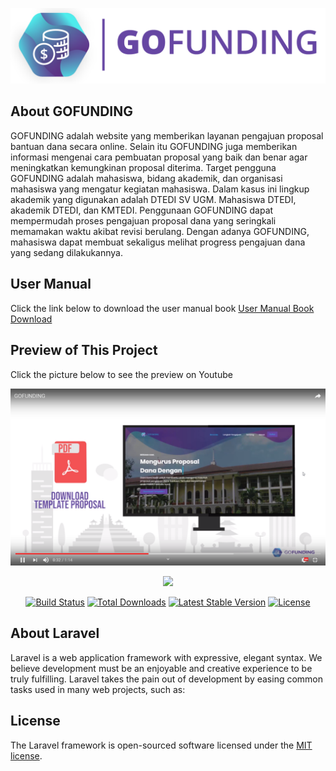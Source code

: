 
![GOFUNDING Web Project](https://github.com/edonovanto/GOFUNDING/blob/edo/public/images/GOFUNDLOGO.png)

## About GOFUNDING
GOFUNDING adalah website yang memberikan layanan pengajuan proposal bantuan dana secara online. Selain itu GOFUNDING juga memberikan informasi mengenai cara pembuatan proposal yang baik dan benar agar meningkatkan kemungkinan proposal diterima.
Target pengguna GOFUNDING adalah mahasiswa, bidang akademik, dan organisasi mahasiswa yang mengatur kegiatan mahasiswa. Dalam kasus ini lingkup akademik yang digunakan adalah DTEDI SV UGM. Mahasiswa DTEDI, akademik DTEDI, dan KMTEDI.
Penggunaan GOFUNDING dapat mempermudah proses pengajuan proposal dana yang seringkali memamakan waktu akibat revisi berulang. Dengan adanya GOFUNDING, mahasiswa dapat membuat sekaligus melihat progress pengajuan dana yang sedang dilakukannya.

## User Manual
Click the link below to download the user manual book
<a href="https://drive.google.com/uc?export=download&id=1fqCRh4MKmzKOMSs-Tu_F02Ip27eIUWNW"> User Manual Book Download</a>

## Preview  of This Project
Click the picture below to see the preview on Youtube

[![Watch the video](https://github.com/edonovanto/GOFUNDING/blob/edo/public/images/video.png)](https://www.youtube.com/watch?v=0UHM5URVwoU)


<p align="center"><img src="https://res.cloudinary.com/dtfbvvkyp/image/upload/v1566331377/laravel-logolockup-cmyk-red.svg" width="400"></p>

<p align="center">
<a href="https://travis-ci.org/laravel/framework"><img src="https://travis-ci.org/laravel/framework.svg" alt="Build Status"></a>
<a href="https://packagist.org/packages/laravel/framework"><img src="https://poser.pugx.org/laravel/framework/d/total.svg" alt="Total Downloads"></a>
<a href="https://packagist.org/packages/laravel/framework"><img src="https://poser.pugx.org/laravel/framework/v/stable.svg" alt="Latest Stable Version"></a>
<a href="https://packagist.org/packages/laravel/framework"><img src="https://poser.pugx.org/laravel/framework/license.svg" alt="License"></a>
</p>

## About Laravel

Laravel is a web application framework with expressive, elegant syntax. We believe development must be an enjoyable and creative experience to be truly fulfilling. Laravel takes the pain out of development by easing common tasks used in many web projects, such as:

## License

The Laravel framework is open-sourced software licensed under the [MIT license](https://opensource.org/licenses/MIT).
